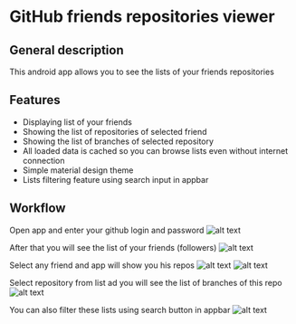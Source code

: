 # GitHub friends repositories viewer
## General description
This android app allows you to see the lists of your friends repositories
## Features
* Displaying list of your friends
* Showing the list of repositories of selected friend
* Showing the list of branches of selected repository
* All loaded data is cached so you can browse lists even without internet connection
* Simple material design theme
* Lists filtering feature using search input in appbar

## Workflow
Open app and enter your github login and password
![alt text](https://github.com/despectra/github-repoview/raw/master/screenshots/login.png "Login")

After that you will see the list of your friends (followers)
![alt text](https://github.com/despectra/github-repoview/raw/master/screenshots/friends_list.png "Friends")

Select any  friend and app will show you his repos
![alt text](https://github.com/despectra/github-repoview/raw/master/screenshots/friend_repos_list.png "Repos")
![alt text](https://github.com/despectra/github-repoview/raw/master/screenshots/friend_repos_list2.png "Repos2")

Select repository from list ad you will see the list of branches of this repo
![alt text](https://github.com/despectra/github-repoview/raw/master/screenshots/repo_branches_list.png "Branches")

You can also filter these lists using search button in appbar
![alt text](https://github.com/despectra/github-repoview/raw/master/screenshots/filtering.png "Filter")


